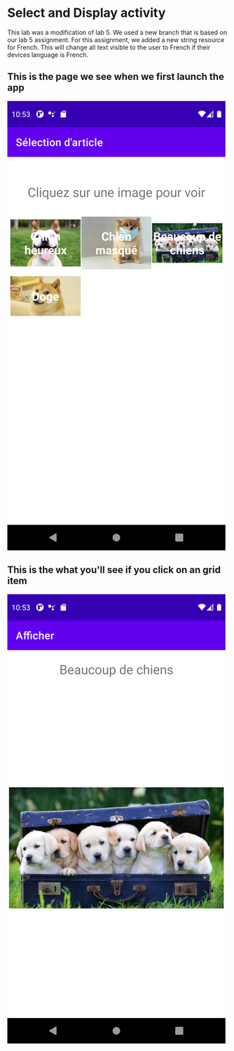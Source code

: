 # Select and Display activity
This lab was a modification of lab 5. We used a new branch that is based on our lab 5 assignment.
For this assignment, we added a new string resource for French. This will change all text visible
to the user to French if their devices language is French.

## This is the page we see when we first launch the app
![main](images/main.png)

## This is the what you'll see if you click on an grid item
![click](images/click.png)
